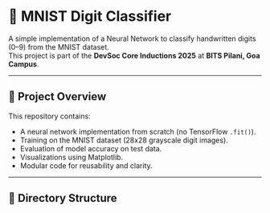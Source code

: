 # 🧠 MNIST Digit Classifier

A simple implementation of a Neural Network to classify handwritten digits (0–9) from the MNIST dataset.  
This project is part of the **DevSoc Core Inductions 2025** at **BITS Pilani, Goa Campus**.

---

## 📌 Project Overview

This repository contains:
- A neural network implementation from scratch (no TensorFlow `.fit()`).
- Training on the MNIST dataset (28x28 grayscale digit images).
- Evaluation of model accuracy on test data.
- Visualizations using Matplotlib.
- Modular code for reusability and clarity.

---

## 🧱 Directory Structure

